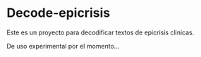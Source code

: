 # Decode-epicrisis

Este es un proyecto para decodificar textos de epicrisis clinicas.

De uso experimental por el momento...